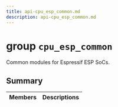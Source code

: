 ```yaml
---
title: api-cpu_esp_common.md
description: api-cpu_esp_common.md
---
```

# group `cpu_esp_common` 

Common modules for Espressif ESP SoCs.

## Summary

 Members                        | Descriptions                                
--------------------------------|---------------------------------------------

